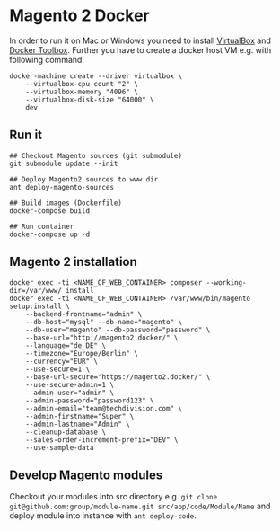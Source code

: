 # Magento 2 Docker

In order to run it on Mac or Windows you need to install [VirtualBox](https://www.virtualbox.org/) and 
[Docker Toolbox](https://www.docker.com/docker-toolbox). Further you have to create a docker host VM e.g. with
following command:

    docker-machine create --driver virtualbox \
        --virtualbox-cpu-count "2" \
        --virtualbox-memory "4096" \
        --virtualbox-disk-size "64000" \
        dev

## Run it

    ## Checkout Magento sources (git submodule)
    git submodule update --init
    
    ## Deploy Magento2 sources to www dir
    ant deploy-magento-sources
    
    ## Build images (Dockerfile)
    docker-compose build
    
    ## Run container
    docker-compose up -d

## Magento 2 installation

    docker exec -ti <NAME_OF_WEB_CONTAINER> composer --working-dir=/var/www/ install
    docker exec -ti <NAME_OF_WEB_CONTAINER> /var/www/bin/magento setup:install \
        --backend-frontname="admin" \
        --db-host="mysql" --db-name="magento" \
        --db-user="magento" --db-password="password" \
        --base-url="http://magento2.docker/" \
        --language="de_DE" \
        --timezone="Europe/Berlin" \
        --currency="EUR" \
        --use-secure=1 \
        --base-url-secure="https://magento2.docker/" \
        --use-secure-admin=1 \
        --admin-user="admin" \
        --admin-password="password123" \
        --admin-email="team@techdivision.com" \
        --admin-firstname="Super" \
        --admin-lastname="Admin" \
        --cleanup-database \
        --sales-order-increment-prefix="DEV" \
        --use-sample-data

## Develop Magento modules
Checkout your modules into src directory e.g. `git clone git@github.com:group/module-name.git src/app/code/Module/Name`
and deploy module into instance with `ant deploy-code`. 